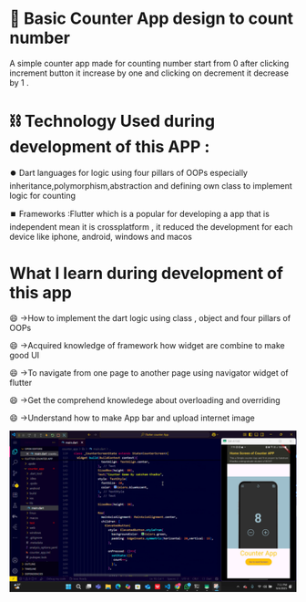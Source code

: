 # :1234: Basic Counter App design to count number

A simple counter app made for counting number start from 0 after clicking increment button
it increase by one and clicking on decrement it decrease by 1 .

# :chains: Technology Used during development of this APP :

:record_button: Dart languages for logic using four pillars of OOPs especially inheritance,polymorphism,abstraction and defining
own class to implement logic for counting 


:stop_button: Frameworks :Flutter which is a popular for developing a app that is independent mean it is crossplatform , it reduced
the development for each device like iphone, android, windows and macos

# What I learn during development of this app

 :smile: ->How to implement the dart logic using class , object and four pillars of OOPs
 
 :smile:  ->Acquired knowledge of framework how widget are combine to make good UI 
  
  :smile: ->To navigate from one page to another page using navigator widget of flutter
  
  :smile: ->Get the comprehend knowledege about overloading and overriding 
  
  :smile: ->Understand how to make App bar and upload internet image


  ![image alt](https://github.com/Sakshamkhadka7/Counter-APP-Using-flutter-and-dart-/blob/3f78523f6a12573a55afaf9e94b2ea58bc32b790/HomeScreen1%20(2).png)
  


